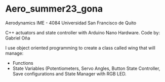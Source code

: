 # Aero_summer23_gona
 Aerodynamics IME - 4084
 Universidad San Francisco de Quito
 
C++ actuators and state controller with Arduino Nano Hardware. 
Code by: Gabriel Oña

I use object oriented programming to create a class called wing that will manage:
* Functions
* State Variables (Potentiometers, Servo Angles, Button State Controller, Save configurations and State Manager with RGB LED.
